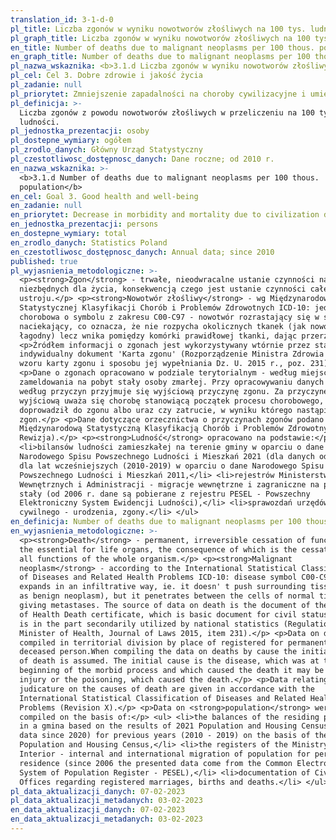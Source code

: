 ```yaml
---
translation_id: 3-1-d-0
pl_title: Liczba zgonów w wyniku nowotworów złośliwych na 100 tys. ludności
pl_graph_title: Liczba zgonów w wyniku nowotworów złośliwych na 100 tys. ludności
en_title: Number of deaths due to malignant neoplasms per 100 thous. population
en_graph_title: Number of deaths due to malignant neoplasms per 100 thous. population
pl_nazwa_wskaznika: <b>3.1.d Liczba zgonów w wyniku nowotworów złośliwych na 100 tys. ludności</b>
pl_cel: Cel 3. Dobre zdrowie i jakość życia
pl_zadanie: null
pl_priorytet: Zmniejszenie zapadalności na choroby cywilizacyjne i umieralności z ich powodu
pl_definicja: >-
  Liczba zgonów z powodu nowotworów złośliwych w przeliczeniu na 100 tys.
  ludności.
pl_jednostka_prezentacji: osoby
pl_dostepne_wymiary: ogółem
pl_zrodlo_danych: Główny Urząd Statystyczny
pl_czestotliwosc_dostępnosc_danych: Dane roczne; od 2010 r.
en_nazwa_wskaznika: >-
  <b>3.1.d Number of deaths due to malignant neoplasms per 100 thous.
  population</b>
en_cel: Goal 3. Good health and well-being
en_zadanie: null
en_priorytet: Decrease in morbidity and mortality due to civilization diseases
en_jednostka_prezentacji: persons
en_dostepne_wymiary: total
en_zrodlo_danych: Statistics Poland
en_czestotliwosc_dostępnosc_danych: Annual data; since 2010
published: true
pl_wyjasnienia_metodologiczne: >-
  <p><strong>Zgon</strong> - trwałe, nieodwracalne ustanie czynności narządów
  niezbędnych dla życia, konsekwencją czego jest ustanie czynności całego
  ustroju.</p> <p><strong>Nowotwór złośliwy</strong> - wg Międzynarodowej
  Statystycznej Klasyfikacji Chorób i Problemów Zdrowotnych ICD-10: jednostka
  chorobowa o symbolu z zakresu C00-C97 - nowotwór rozrastający się w sposób
  naciekający, co oznacza, że nie rozpycha okolicznych tkanek (jak nowotwór
  łagodny) lecz wnika pomiędzy komórki prawidłowej tkanki, dając przerzuty.</p>
  <p>Źródłem informacji o zgonach jest wykorzystywany wtórnie przez statystykę
  indywidualny dokument 'Karta zgonu' (Rozporządzenie Ministra Zdrowia w sprawie
  wzoru karty zgonu i sposobu jej wypełniania Dz. U. 2015 r., poz. 231).</p>
  <p>Dane o zgonach opracowano w podziale terytorialnym - według miejsca
  zameldowania na pobyt stały osoby zmarłej. Przy opracowywaniu danych zgonów
  według przyczyn przyjmuje się wyjściową przyczynę zgonu. Za przyczynę
  wyjściową uważa się chorobę stanowiącą początek procesu chorobowego, który
  doprowadził do zgonu albo uraz czy zatrucie, w wyniku którego nastąpił
  zgon.</p> <p>Dane dotyczące orzecznictwa o przyczynach zgonów podano zgodnie z
  Międzynarodową Statystyczną Klasyfikacją Chorób i Problemów Zdrowotnych (X
  Rewizja).</p> <p><strong>Ludność</strong> opracowano na podstawie:</p> <ul>
  <li>bilansów ludności zamieszkałej na terenie gminy w oparciu o dane
  Narodowego Spisu Powszechnego Ludności i Mieszkań 2021 (dla danych od 2020 r.)
  dla lat wcześniejszych (2010-2019) w oparciu o dane Narodowego Spisu
  Powszechnego Ludności i Mieszkań 2011,</li> <li>rejestrów Ministerstwa Spraw
  Wewnętrznych i Administracji - migracje wewnętrzne i zagraniczne na pobyt
  stały (od 2006 r. dane są pobierane z rejestru PESEL - Powszechny
  Elektroniczny System Ewidencji Ludności),</li> <li>sprawozdań urzędów stanu
  cywilnego - urodzenia, zgony.</li> </ul>
en_definicja: Number of deaths due to malignant neoplasms per 100 thous. population.
en_wyjasnienia_metodologiczne: >-
  <p><strong>Death</strong> - permanent, irreversible cessation of functions of
  the essential for life organs, the consequence of which is the cessation of
  all functions of the whole organism.</p> <p><strong>Malignant
  neoplasm</strong> - according to the International Statistical Classification
  of Diseases and Related Health Problems ICD-10: disease symbol C00-C97 - it
  expands in an infiltrative way, ie. it doesn' t push surrounding tissue (such
  as benign neoplasm), but it penetrates between the cells of normal tissue,
  giving metastases. The source of data on death is the document of the Ministry
  of Health Death certificate, which is basic document for civil status acts and
  is in the part secondarily utilized by national statistics (Regulation of the
  Minister of Health, Journal of Laws 2015, item 231).</p> <p>Data on deaths are
  compiled in territorial division by place of registered for permanent stay of
  deceased person.When compiling the data on deaths by cause the initial cause
  of death is assumed. The initial cause is the disease, which was at the
  beginning of the morbid process and which caused the death it may be also the
  injury or the poisoning, which caused the death.</p> <p>Data relating to the
  judicature on the causes of death are given in accordance with the
  International Statistical Classification of Diseases and Related Health
  Problems (Revision X).</p> <p>Data on <strong>population</strong> were
  compiled on the basis of:</p> <ul> <li>the balances of the residing population
  in a gmina based on the results of 2021 Population and Housing Census (for
  data since 2020) for previous years (2010 - 2019) on the basis of the 2011
  Population and Housing Census,</li> <li>the registers of the Ministry of
  Interior - internal and international migration of population for permanent
  residence (since 2006 the presented data come from the Common Electronic
  System of Population Register - PESEL),</li> <li>documentation of Civil Status
  Offices regarding registered marriages, births and deaths.</li> </ul>
pl_data_aktualizacji_danych: 07-02-2023
pl_data_aktualizacji_metadanych: 03-02-2023
en_data_aktualizacji_danych: 07-02-2023
en_data_aktualizacji_metadanych: 03-02-2023
---
```

